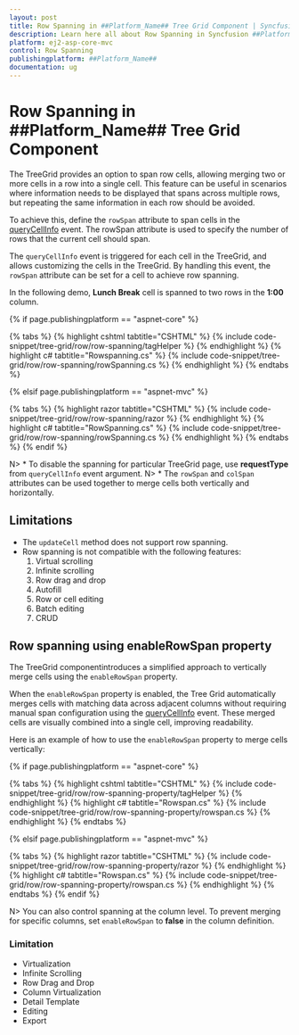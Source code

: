 ```yaml
---
layout: post
title: Row Spanning in ##Platform_Name## Tree Grid Component | Syncfusion
description: Learn here all about Row Spanning in Syncfusion ##Platform_Name## Tree Grid component of Syncfusion Essential JS 2 and more.
platform: ej2-asp-core-mvc
control: Row Spanning
publishingplatform: ##Platform_Name##
documentation: ug
---
```


# Row Spanning in ##Platform_Name## Tree Grid Component

The TreeGrid provides an option to span row cells, allowing merging two or more cells in a row into a single cell. This feature can be useful in scenarios where information needs to be displayed that spans across multiple rows, but repeating the same information in each row should be avoided.

To achieve this, define the `rowSpan` attribute to span cells in the [queryCellInfo](https://help.syncfusion.com/cr/aspnetcore-js2/Syncfusion.EJ2.TreeGrid.TreeGrid.html#Syncfusion_EJ2_TreeGrid_TreeGrid_QueryCellInfo) event. The rowSpan attribute is used to specify the number of rows that the current cell should span.

The `queryCellInfo` event is triggered for each cell in the TreeGrid, and allows customizing the cells in the TreeGrid. By handling this event, the `rowSpan` attribute can be set for a cell to achieve row spanning.

In the following demo, **Lunch Break** cell is spanned to two rows in the **1:00** column. 

{% if page.publishingplatform == "aspnet-core" %}

{% tabs %}
{% highlight cshtml tabtitle="CSHTML" %}
{% include code-snippet/tree-grid/row/row-spanning/tagHelper %}
{% endhighlight %}
{% highlight c# tabtitle="Rowspanning.cs" %}
{% include code-snippet/tree-grid/row/row-spanning/rowSpanning.cs %}
{% endhighlight %}
{% endtabs %}

{% elsif page.publishingplatform == "aspnet-mvc" %}

{% tabs %}
{% highlight razor tabtitle="CSHTML" %}
{% include code-snippet/tree-grid/row/row-spanning/razor %}
{% endhighlight %}
{% highlight c# tabtitle="RowSpanning.cs" %}
{% include code-snippet/tree-grid/row/row-spanning/rowSpanning.cs %}
{% endhighlight %}
{% endtabs %}
{% endif %}

N> * To disable the spanning for particular TreeGrid page, use **requestType** from `queryCellInfo` event argument.
N> * The `rowSpan` and `colSpan` attributes can be used together to merge cells both vertically and horizontally.

## Limitations

* The `updateCell` method does not support row spanning.
* Row spanning is not compatible with the following features:
    1. Virtual scrolling
    2. Infinite scrolling
    3. Row drag and drop
    4. Autofill
    5. Row or cell editing
    6. Batch editing
    7. CRUD

## Row spanning using enableRowSpan property    

The  TreeGrid componentintroduces a simplified approach to vertically merge cells using the `enableRowSpan` property. 

When the `enableRowSpan` property is enabled, the Tree Grid automatically merges cells with matching data across adjacent columns without requiring manual span configuration using the [queryCellInfo](https://help.syncfusion.com/cr/aspnetcore-js2/Syncfusion.EJ2.TreeGrid.TreeGrid.html#Syncfusion_EJ2_TreeGrid_TreeGrid_QueryCellInfo) event. These merged cells are visually combined into a single cell, improving readability.

Here is an example of how to use the `enableRowSpan` property to merge cells vertically:

{% if page.publishingplatform == "aspnet-core" %}

{% tabs %}
{% highlight cshtml tabtitle="CSHTML" %}
{% include code-snippet/tree-grid/row/row-spanning-property/tagHelper %}
{% endhighlight %}
{% highlight c# tabtitle="Rowspan.cs" %}
{% include code-snippet/tree-grid/row/row-spanning-property/rowspan.cs %}
{% endhighlight %}
{% endtabs %}

{% elsif page.publishingplatform == "aspnet-mvc" %}

{% tabs %}
{% highlight razor tabtitle="CSHTML" %}
{% include code-snippet/tree-grid/row/row-spanning-property/razor %}
{% endhighlight %}
{% highlight c# tabtitle="Rowspan.cs" %}
{% include code-snippet/tree-grid/row/row-spanning-property/rowspan.cs %}
{% endhighlight %}
{% endtabs %}
{% endif %}

N> You can also control spanning at the column level. To prevent merging for specific columns, set `enableRowSpan` to **false** in the column definition.

### Limitation

* Virtualization
* Infinite Scrolling
* Row Drag and Drop
* Column Virtualization
* Detail Template
* Editing
* Export
